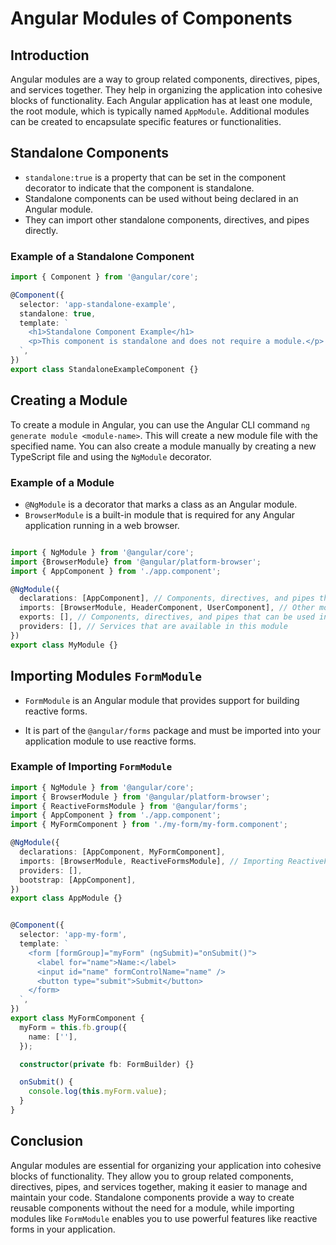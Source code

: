 # Angular Modules of Components

## Introduction

Angular modules are a way to group related components, directives, pipes, and services together. They help in organizing the application into cohesive blocks of functionality. Each Angular application has at least one module, the root module, which is typically named `AppModule`. Additional modules can be created to encapsulate specific features or functionalities.

## Standalone Components

- `standalone:true` is a property that can be set in the component decorator to indicate that the component is standalone.
- Standalone components can be used without being declared in an Angular module.
- They can import other standalone components, directives, and pipes directly.

### Example of a Standalone Component

```typescript
import { Component } from '@angular/core';

@Component({
  selector: 'app-standalone-example',
  standalone: true,
  template: `
    <h1>Standalone Component Example</h1>
    <p>This component is standalone and does not require a module.</p>
  `,
})
export class StandaloneExampleComponent {}
```

## Creating a Module

To create a module in Angular, you can use the Angular CLI command `ng generate module <module-name>`. This will create a new module file with the specified name.
You can also create a module manually by creating a new TypeScript file and using the `NgModule` decorator.

### Example of a Module

- `@NgModule` is a decorator that marks a class as an Angular module.
- `BrowserModule` is a built-in module that is required for any Angular application running in a web browser.

```typescript

import { NgModule } from '@angular/core';
import {BrowserModule} from '@angular/platform-browser';
import { AppComponent } from './app.component';

@NgModule({
  declarations: [AppComponent], // Components, directives, and pipes that belong to this module
  imports: [BrowserModule, HeaderComponent, UserComponent], // Other modules that this module depends on
  exports: [], // Components, directives, and pipes that can be used in other modules
  providers: [], // Services that are available in this module
})
export class MyModule {}
```

## Importing Modules `FormModule`

- `FormModule` is an Angular module that provides support for building reactive forms.

- It is part of the `@angular/forms` package and must be imported into your application module to use reactive forms.

### Example of Importing `FormModule`

```typescript
import { NgModule } from '@angular/core';
import { BrowserModule } from '@angular/platform-browser';
import { ReactiveFormsModule } from '@angular/forms';
import { AppComponent } from './app.component';
import { MyFormComponent } from './my-form/my-form.component';

@NgModule({
  declarations: [AppComponent, MyFormComponent],
  imports: [BrowserModule, ReactiveFormsModule], // Importing ReactiveFormsModule
  providers: [],
  bootstrap: [AppComponent],
})
export class AppModule {}


@Component({
  selector: 'app-my-form',
  template: `
    <form [formGroup]="myForm" (ngSubmit)="onSubmit()">
      <label for="name">Name:</label>
      <input id="name" formControlName="name" />
      <button type="submit">Submit</button>
    </form>
  `,
})
export class MyFormComponent {
  myForm = this.fb.group({
    name: [''],
  });

  constructor(private fb: FormBuilder) {}

  onSubmit() {
    console.log(this.myForm.value);
  }
}
```

## Conclusion

Angular modules are essential for organizing your application into cohesive blocks of functionality. They allow you to group related components, directives, pipes, and services together, making it easier to manage and maintain your code. Standalone components provide a way to create reusable components without the need for a module, while importing modules like `FormModule` enables you to use powerful features like reactive forms in your application.
